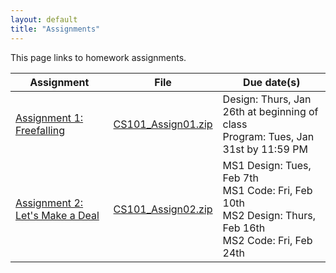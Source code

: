 ```yaml
---
layout: default
title: "Assignments"
---
```


This page links to homework assignments.

Assignment | File | Due date(s)
---------- | ---- | -----------
[Assignment 1: Freefalling](assign01.html) | [CS101\_Assign01.zip](CS101_Assign01.zip) | Design: Thurs, Jan 26th at beginning of class<br>Program: Tues, Jan 31st by 11:59 PM
[Assignment 2: Let's Make a Deal](assign02.html) | [CS101\_Assign02.zip](CS101_Assign02.zip) | MS1 Design: Tues, Feb 7th<br>MS1 Code: Fri, Feb 10th<br>MS2 Design: Thurs, Feb 16th<br>MS2 Code: Fri, Feb 24th

<!-- vim:set wrap: ­-->
<!-- vim:set linebreak: -->
<!-- vim:set nolist: -->
